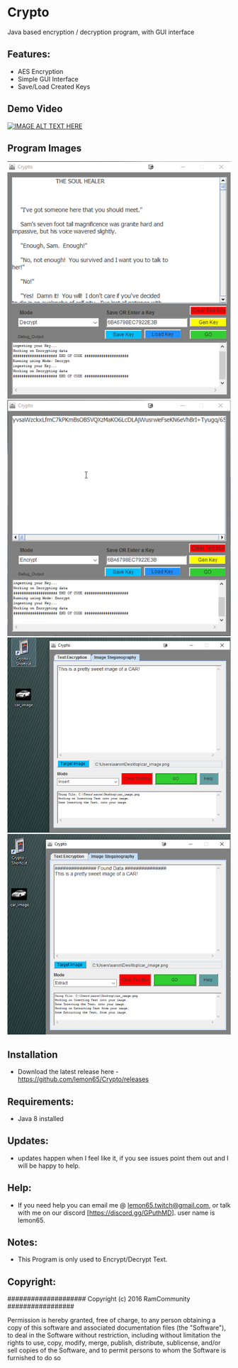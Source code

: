 # Crypto
Java based encryption / decryption program, with GUI interface

## Features:
   * AES Encryption
   * Simple GUI Interface
   * Save/Load Created Keys

## Demo Video
[![IMAGE ALT TEXT HERE](http://i.imgur.com/LJo7GYW.png)](https://www.youtube.com/watch?v=xbM4SDkMtKA)

## Program Images

![alt tag](screen_shots/unencrypted_data.png)
![alt tag](screen_shots/encrypted_data.png)
![alt tag](screen_shots/image_steganography_1.png)
![alt tag](screen_shots/image_steganography_2.png)


## Installation
   * Download the latest release here - https://github.com/lemon65/Crypto/releases

## Requirements:
   * Java 8 installed
   
## Updates:
  * updates happen when I feel like it, if you see issues point them out and I will be happy to help.

## Help:
  * If you need help you can email me @ lemon65.twitch@gmail.com, or talk with me on our discord [https://discord.gg/GPuthMD]. user name is lemon65. 

## Notes:
  * This Program is only used to Encrypt/Decrypt Text. 

## Copyright:

#################### Copyright (c) 2016 RamCommunity #################

Permission is hereby granted, free of charge, to any person obtaining a copy of
this software and associated documentation files (the "Software"), to deal in
the Software without restriction, including without limitation the rights to
use, copy, modify, merge, publish, distribute, sublicense, and/or sell copies
of the Software, and to permit persons to whom the Software is furnished to do so